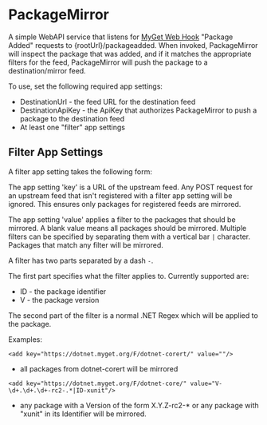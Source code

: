 # PackageMirror

A simple WebAPI service that listens for [MyGet Web Hook](http://docs.myget.org/docs/reference/webhooks) "Package Added" requests 
to {rootUrl}/packageadded. When invoked, PackageMirror will inspect the package that was added, and if it
matches the appropriate filters for the feed, PackageMirror will push the package to a destination/mirror feed.

To use, set the following required app settings:
- DestinationUrl - the feed URL for the destination feed
- DestinationApiKey - the ApiKey that authorizes PackageMirror to push a package to the destination feed
- At least one "filter" app settings

## Filter App Settings ##

A filter app setting takes the following form:

The app setting 'key' is a URL of the upstream feed. Any POST request for an upstream feed that isn't registered
with a filter app setting will be ignored. This ensures only packages for registered feeds are mirrored.

The app setting 'value' applies a filter to the packages that should be mirrored. A blank value means all
packages should be mirrored. Multiple filters can be specified by separating them with a vertical bar `|` character.
Packages that match any filter will be mirrored.

A filter has two parts separated by a dash `-`. 

The first part specifies what the filter applies to. Currently supported are:
- ID - the package identifier
- V - the package version

The second part of the filter is a normal .NET Regex which will be applied to the package.

Examples:

`<add key="https://dotnet.myget.org/F/dotnet-corert/" value=""/>`

- all packages from dotnet-corert will be mirrored

`<add key="https://dotnet.myget.org/F/dotnet-core/" value="V-\d+.\d+.\d+-rc2-.*|ID-xunit"/>`

- any package with a Version of the form X.Y.Z-rc2-* or any package with "xunit" in its Identifier will be mirrored.
